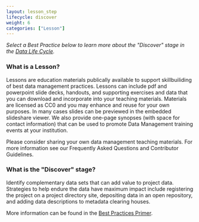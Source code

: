 ```yaml
---
layout: lesson_step
lifecycle: discover
weight: 6
categories: ["Lesson"]
---
```


*Select a Best Practice below to learn more about the "Discover" stage in the <a href="https://www.dataone.org/data-life-cycle" target="_blank">Data Life Cycle</a>.*

### What is a Lesson?

Lessons are education materials publically available to support skillbuiliding of best data management practices. Lessons can include pdf and powerpoint slide decks, handouts, and supporting exercises and data that you can download and incorporate into your teaching materials. Materials are licensed as CC0 and you may enhance and reuse for your own purposes. In many cases slides can be previewed in the embedded slideshare viewer. We also provide one-page synopses (with space for contact information) that can be used to promote Data Management training events at your institution.

Please consider sharing your own data management teaching materials. For more information see our Frequently Asked Questions and Contributor Guidelines.

### What is the "Discover" stage?

Identify complementary data sets that can add value to project data. Strategies to help endure the data have maximum impact include registering the project on a project directory site, depositing data in an open repository, and adding data descriptions to metadata clearing houses.

More information can be found in the <a href="https://www.dataone.org/sites/all/documents/DataONE_BP_Primer_020212.pdf" target="_blank">Best Practices Primer</a>.
